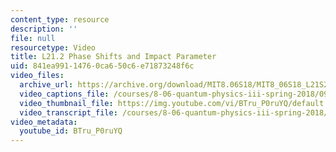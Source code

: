 ```yaml
---
content_type: resource
description: ''
file: null
resourcetype: Video
title: L21.2 Phase Shifts and Impact Parameter
uid: 841ea991-1476-0ca6-50c6-e71873248f6c
video_files:
  archive_url: https://archive.org/download/MIT8.06S18/MIT8_06S18_L21S2_300k.mp4
  video_captions_file: /courses/8-06-quantum-physics-iii-spring-2018/09ac282b94c959b6af73f4eba5678ce2_BTru_P0ruYQ.vtt
  video_thumbnail_file: https://img.youtube.com/vi/BTru_P0ruYQ/default.jpg
  video_transcript_file: /courses/8-06-quantum-physics-iii-spring-2018/c52e2d8b5f8ae1032a88b2a098776045_BTru_P0ruYQ.pdf
video_metadata:
  youtube_id: BTru_P0ruYQ
---
```

